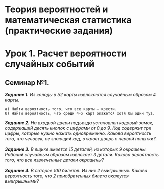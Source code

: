 # Теория вероятностей и математическая статистика (практические задания)
# Урок 1. Расчет вероятности случайных событий
## Семинар №1.
***Задание 1.*** *Из колоды в 52 карты извлекаются случайным образом 4 карты.*<br>
```
a) Найти вероятность того, что все карты – крести.
б) Найти вероятность, что среди 4-х карт окажется хотя бы один туз.
```

***Задание 2.*** *На входной двери подъезда установлен кодовый замок, содержащий десять кнопок с цифрами от 0 до 9. Код содержит три цифры, которые нужно нажать одновременно. Какова вероятность того, что человек, не знающий код, откроет дверь с первой попытки?.*<br><br>
***Задание 3.*** *В ящике имеется 15 деталей, из которых 9 окрашены. Рабочий случайным образом извлекает 3 детали. Какова вероятность того, что все извлеченные детали окрашены?*<br><br>
***Задание 4.*** *В лотерее 100 билетов. Из них 2 выигрышных. Какова вероятность того, что 2 приобретенных билета окажутся выигрышными?*<br><br>
